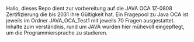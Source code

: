 Hallo, dieses Repo dient zur vorbereitung auf die JAVA OCA 1Z-0808 Zertifizierung die bis 2031 ihre Gültigkeit hat.
Ein Fragepool zu Java OCA ist jeweils im Ordner JAVA_OCA_Test1 mit jeweils 70 Fragen ausgestattet.
Inhalte zum verständnis, rund um JAVA wurden hier mühevoll eingepflegt, um die Programmiersprache zu studieren.

